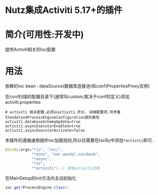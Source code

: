 Nutz集成Activiti 5.17+的插件
==================================

简介(可用性:开发中)
==================================

提供Activiti相关的Ioc配置

用法
==================================

依赖的ioc bean : dataSource(数据库连接池)和conf(PropertiesProxy实例)

在conf扫描的配置目录下(通常叫custom,取决于conf的定义)添加activiti.properties

```
# activiti 相关配置,必须以activiti.开头. 详细配置项,可参看StandaloneProcessEngineConfiguration类的属性
activiti.databaseSchemaUpdate=true
activiti.asyncExecutorEnabled=true
activiti.asyncExecutorActivate=false
```

本插件的遵循通用插件ioc加载规则,所以仅需要在IocBy中添加```*activiti```即可.

```java
@IocBy(args="*js", "ioc/", 
		    "*anno", "net.wendal.nutzbook",
		    "*async",
		    "*tx",
		    "*activiti") // 添加activiti支持
```

在MainSetup的init方法内主动初始化

```java
ioc.get(ProcessEngine.class); 
```